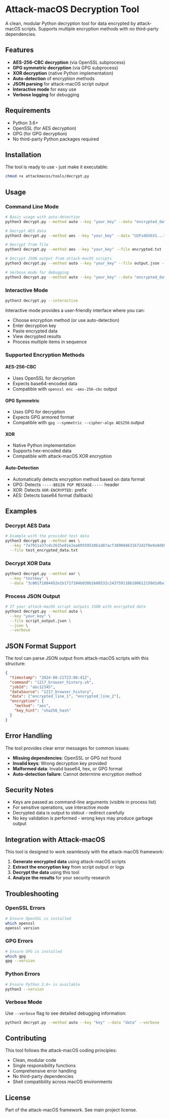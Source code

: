 # Attack-macOS Decryption Tool

A clean, modular Python decryption tool for data encrypted by attack-macOS scripts. Supports multiple encryption methods with no third-party dependencies.

## Features

- **AES-256-CBC decryption** (via OpenSSL subprocess)
- **GPG symmetric decryption** (via GPG subprocess)
- **XOR decryption** (native Python implementation)
- **Auto-detection** of encryption methods
- **JSON parsing** for attack-macOS script output
- **Interactive mode** for easy use
- **Verbose logging** for debugging

## Requirements

- Python 3.6+
- OpenSSL (for AES decryption)
- GPG (for GPG decryption)
- No third-party Python packages required

## Installation

The tool is ready to use - just make it executable:

```bash
chmod +x attackmacos/tools/decrypt.py
```

## Usage

### Command Line Mode

```bash
# Basic usage with auto-detection
python3 decrypt.py --method auto --key "your_key" --data "encrypted_data"

# Decrypt AES data
python3 decrypt.py --method aes --key "your_key" --data "U2FsdGVkX1..."

# Decrypt from file
python3 decrypt.py --method aes --key "your_key" --file encrypted.txt

# Decrypt JSON output from attack-macOS scripts
python3 decrypt.py --method auto --key "your_key" --file output.json --json

# Verbose mode for debugging
python3 decrypt.py --method auto --key "your_key" --data "encrypted_data" --verbose
```

### Interactive Mode

```bash
python3 decrypt.py --interactive
```

Interactive mode provides a user-friendly interface where you can:
- Choose encryption method (or use auto-detection)
- Enter decryption key
- Paste encrypted data
- View decrypted results
- Process multiple items in sequence

### Supported Encryption Methods

#### AES-256-CBC
- Uses OpenSSL for decryption
- Expects base64-encoded data
- Compatible with `openssl enc -aes-256-cbc` output

#### GPG Symmetric
- Uses GPG for decryption
- Expects GPG armored format
- Compatible with `gpg --symmetric --cipher-algo AES256` output

#### XOR
- Native Python implementation
- Supports hex-encoded data
- Compatible with attack-macOS XOR encryption

#### Auto-Detection
- Automatically detects encryption method based on data format
- GPG: Detects `-----BEGIN PGP MESSAGE-----` header
- XOR: Detects `XOR-ENCRYPTED:` prefix
- AES: Detects base64 format (fallback)

## Examples

### Decrypt AES Data
```bash
# Example with the provided test data
python3 decrypt.py --method aes \
  --key "7a7911a37cdc2615e81e2aa89559510b1d87acf389084631672d2f0e9a9db922" \
  --file test_encrypted_data.txt
```

### Decrypt XOR Data
```bash
python3 decrypt.py --method xor \
  --key "testkey" \
  --data "3c001f1804452e1b171f104b030b1b08532c243759110b100612150d1d0a1d55"
```

### Process JSON Output
```bash
# If your attack-macOS script outputs JSON with encrypted data
python3 decrypt.py --method auto \
  --key "your_key" \
  --file script_output.json \
  --json \
  --verbose
```

## JSON Format Support

The tool can parse JSON output from attack-macOS scripts with this structure:

```json
{
  "timestamp": "2024-08-21T23:06:41Z",
  "command": "1217_browser_history.sh",
  "jobId": "abc12345",
  "dataSource": "1217_browser_history",
  "data": ["encrypted_line_1", "encrypted_line_2"],
  "encryption": {
    "method": "aes",
    "key_hint": "sha256_hash"
  }
}
```

## Error Handling

The tool provides clear error messages for common issues:

- **Missing dependencies**: OpenSSL or GPG not found
- **Invalid keys**: Wrong decryption key provided
- **Malformed data**: Invalid base64, hex, or GPG format
- **Auto-detection failure**: Cannot determine encryption method

## Security Notes

- Keys are passed as command-line arguments (visible in process list)
- For sensitive operations, use interactive mode
- Decrypted data is output to stdout - redirect carefully
- No key validation is performed - wrong keys may produce garbage output

## Integration with Attack-macOS

This tool is designed to work seamlessly with the attack-macOS framework:

1. **Generate encrypted data** using attack-macOS scripts
2. **Extract the encryption key** from script output or logs
3. **Decrypt the data** using this tool
4. **Analyze the results** for your security research

## Troubleshooting

### OpenSSL Errors
```bash
# Ensure OpenSSL is installed
which openssl
openssl version
```

### GPG Errors
```bash
# Ensure GPG is installed
which gpg
gpg --version
```

### Python Errors
```bash
# Ensure Python 3.6+ is available
python3 --version
```

### Verbose Mode
Use `--verbose` flag to see detailed debugging information:
```bash
python3 decrypt.py --method auto --key "key" --data "data" --verbose
```

## Contributing

This tool follows the attack-macOS coding principles:
- Clean, modular code
- Single responsibility functions
- Comprehensive error handling
- No third-party dependencies
- Shell compatibility across macOS environments

## License

Part of the attack-macOS framework. See main project license. 